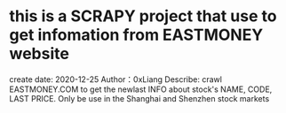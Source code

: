 # this is a SCRAPY project that use to get infomation from EASTMONEY website

create date: 2020-12-25
Author：0xLiang
Describe: crawl EASTMONEY.COM to get the newlast INFO about stock's NAME, CODE, LAST PRICE. Only  be use in the Shanghai and Shenzhen stock markets 